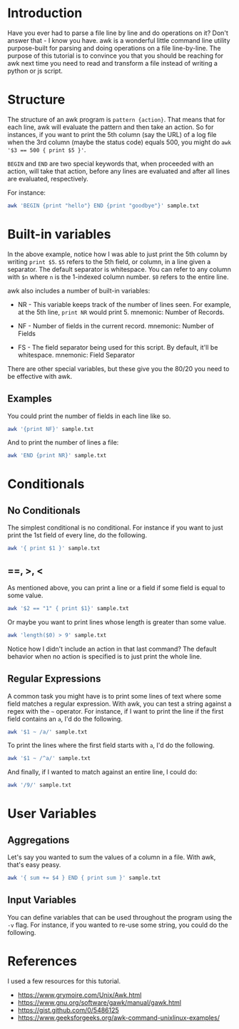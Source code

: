 # Introduction

Have you ever had to parse a file line by line and do operations on it?
Don't answer that - I know you have.
awk is a wonderful little command line utility purpose-built for parsing and doing operations on a file line-by-line.
The purpose of this tutorial is to convince you that you should be reaching for awk next time you need to read and transform a file instead of writing a python or js script.

# Structure

The structure of an awk program is `pattern {action}`.
That means that for each line, awk will evaluate the pattern and then take an action.
So for instances, if you want to print the 5th column (say the URL) of a log file when the 3rd column (maybe the status code) equals 500, you might do `awk '$3 == 500 { print $5 }'`.

`BEGIN` and `END` are two special keywords that, when proceeded with an action, will take that action, before any lines are evaluated and after all lines are evaluated, respectively.

For instance:

```bash
awk 'BEGIN {print "hello"} END {print "goodbye"}' sample.txt
```

# Built-in variables

In the above example, notice how I was able to just print the 5th column by writing `print $5`.
`$5` refers to the 5th field, or column, in a line given a separator.
The default separator is whitespace.
You can refer to any column with `$n` where `n` is the 1-indexed column number.
`$0` refers to the entire line.

awk also includes a number of built-in variables:

- NR - This variable keeps track of the number of lines seen.
  For example, at the 5th line, `print NR` would print 5.
  mnemonic: Number of Records.

- NF - Number of fields in the current record.
  mnemonic: Number of Fields

- FS - The field separator being used for this script.
  By default, it'll be whitespace.
  mnemonic: Field Separator

There are other special variables, but these give you the 80/20 you need to be effective with awk.

## Examples

You could print the number of fields in each line like so.

```bash
awk '{print NF}' sample.txt
```

And to print the number of lines a file:

```bash
awk 'END {print NR}' sample.txt
```

# Conditionals

## No Conditionals

The simplest conditional is no conditional.
For instance if you want to just print the 1st field of every line, do the following.

```bash
awk '{ print $1 }' sample.txt
```

## ==, >, <

As mentioned above, you can print a line or a field if some field is equal to some value.

```bash
awk '$2 == "1" { print $1}' sample.txt
```

Or maybe you want to print lines whose length is greater than some value.

```bash
awk 'length($0) > 9' sample.txt
```

Notice how I didn't include an action in that last command?
The default behavior when no action is specified is to just print the whole line.

## Regular Expressions

A common task you might have is to print some lines of text where some field matches a regular expression.
With awk, you can test a string against a regex with the `~` operator.
For instance, if I want to print the line if the first field contains an `a`, I'd do the following.

```bash
awk '$1 ~ /a/' sample.txt
```

To print the lines where the first field starts with `a`, I'd do the following.

```bash
awk '$1 ~ /^a/' sample.txt
```

And finally, if I wanted to match against an entire line, I could do:

```bash
awk '/9/' sample.txt
```

# User Variables

## Aggregations

Let's say you wanted to sum the values of a column in a file.
With awk, that's easy peasy.

```bash
awk '{ sum += $4 } END { print sum }' sample.txt
```

## Input Variables

You can define variables that can be used throughout the program using the `-v` flag.
For instance, if you wanted to re-use some string, you could do the following.

# References

I used a few resources for this tutorial.

- https://www.grymoire.com/Unix/Awk.html
- https://www.gnu.org/software/gawk/manual/gawk.html
- https://gist.github.com/0/5486125
- https://www.geeksforgeeks.org/awk-command-unixlinux-examples/
